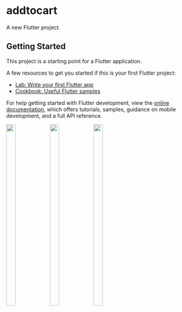 # addtocart

A new Flutter project.

## Getting Started

This project is a starting point for a Flutter application.

A few resources to get you started if this is your first Flutter project:

- [Lab: Write your first Flutter app](https://docs.flutter.dev/get-started/codelab)
- [Cookbook: Useful Flutter samples](https://docs.flutter.dev/cookbook)

For help getting started with Flutter development, view the
[online documentation](https://docs.flutter.dev/), which offers tutorials,
samples, guidance on mobile development, and a full API reference.
<p>
 <img src = "https://user-images.githubusercontent.com/115798958/222944388-07d7ba2d-4ad4-499f-ba4f-13a839236b7d.png" width=22% height=35%>
 <img src = "https://user-images.githubusercontent.com/115798958/222647795-1d400757-03ca-49a2-8541-49342a65a23c.png" width=22% height=35%>
 <img src = "https://user-images.githubusercontent.com/115798958/222647906-992b8986-91e0-489c-8938-a5c102e05624.png" width=22% height=35%>
 
</p>


